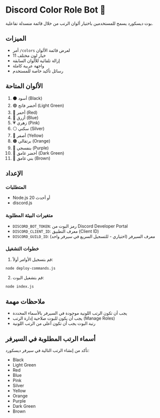 # Discord Color Role Bot 🎨

بوت ديسكورد يسمح للمستخدمين باختيار ألوان الرتب من خلال قائمة منسدلة تفاعلية.

## الميزات

- أمر `/colors` لعرض قائمة الألوان
- 11 خيار لون مختلف
- إزالة تلقائية للألوان السابقة
- واجهة عربية كاملة
- رسائل تأكيد خاصة للمستخدم

## الألوان المتاحة

1. ⚫ أسود (Black)
2. 🟢 أخضر فاتح (Light Green)
3. 🔴 أحمر (Red)
4. 🔵 أزرق (Blue)
5. 💗 زهري (Pink)
6. ⚪ سكني (Silver)
7. 💛 أصفر (Yellow)
8. 🟠 برتقالي (Orange)
9. 💜 بنفسجي (Purple)
10. 🌿 أخضر غامق (Dark Green)
11. 🤎 بني غامق (Brown)

## الإعداد

### المتطلبات
- Node.js 20 أو أحدث
- discord.js

### متغيرات البيئة المطلوبة
- `DISCORD_BOT_TOKEN`: رمز البوت من Discord Developer Portal
- `DISCORD_CLIENT_ID`: معرف التطبيق (Client ID)
- `DISCORD_GUILD_ID`: معرف السيرفر (اختياري - للتسجيل السريع في سيرفر واحد)

### خطوات التشغيل

1. قم بتسجيل الأوامر أولاً:
```bash
node deploy-commands.js
```

2. قم بتشغيل البوت:
```bash
node index.js
```

## ملاحظات مهمة

- يجب أن تكون الرتب اللونية موجودة في السيرفر بالأسماء المحددة
- يجب أن يكون للبوت صلاحية إدارة الرتب (Manage Roles)
- رتبة البوت يجب أن تكون أعلى من الرتب اللونية

## أسماء الرتب المطلوبة في السيرفر

تأكد من إنشاء الرتب التالية في سيرفر ديسكورد:
- Black
- Light Green
- Red
- Blue
- Pink
- Silver
- Yellow
- Orange
- Purple
- Dark Green
- Brown
